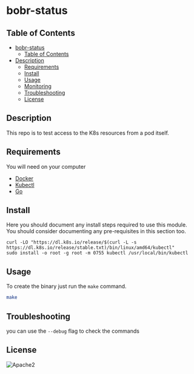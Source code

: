 # bobr-status

## Table of Contents

- [bobr-status](#Readme.md)
  - [Table of Contents](#table-of-contents)
- [Description](#description)
  - [Requirements](#requirements)
  - [Install](#install)
  - [Usage](#usage)
  - [Monitoring](#monitoring)
  - [Troubleshooting](#troubleshooting)
  - [License](#license)

## Description

This repo is to test access to the K8s resources from a pod itself.

## Requirements

You will need on your computer

* [Docker](https://docs.docker.com/engine/install/ubuntu/)
* [Kubectl](https://kubernetes.io/docs/tasks/tools/install-kubectl-linux/#install-kubectl-on-linux)
* [Go](https://golang.org/dl/)

## Install

Here you should document any install steps required to use this module. You should consider documenting any pre-requisites in this section too.

```console
curl -LO "https://dl.k8s.io/release/$(curl -L -s https://dl.k8s.io/release/stable.txt)/bin/linux/amd64/kubectl"
sudo install -o root -g root -m 0755 kubectl /usr/local/bin/kubectl
```

## Usage

To create the binary just run the `make` command.

```sh
make
```

## Troubleshooting

you can use the `--debug` flag to check the commands

## License

![Apache2](https://img.shields.io/github/license/dxas90/bobr-status)
